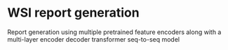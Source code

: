 # WSI report generation
Report generation using multiple pretrained feature encoders along with a multi-layer encoder decoder transformer seq-to-seq model